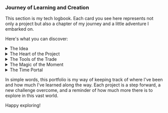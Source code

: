 ### Journey of Learning and Creation

This section is my tech logbook.
Each card you see here represents not only a project but also a chapter of my journey and a little adventure I embarked on.

Here's what you can discover:
<details class="stat-info">
<summary>The Idea</summary>
The image will give you a quick idea of what the project is about.
It's first sparks that ignited my curiosity and started the journey.
Clicking on it will drive you to the project or a demo, if available. </details> 

<details class="stat-info">
<summary>The Heart of the Project</summary>
Clicking on the title, it is possible to see  code or documentation.
It's like opening a hatch and peeking into the roaring guts of the ship!
</details>

<details class="stat-info">
<summary>The Tools of the Trade</summary>
Each icon is a link to the technology or skill I used, just as a compass and stars were essential navigation tools. 
</details>

<details class="stat-info">
<summary>The Magic of the Moment</summary>
What about the stars text to each technology? It is a way to remember the challenges undertaken.
Examining old routes and rediscovering how many adventures enriched my experience!
</details>

<details class="stat-info">
<summary>The Time Portal</summary>
At the bottom, you'll find the edition and date. A way to capture time, like an ancient seal on a map from the past.
</details>

In simple words, this portfolio is my way of keeping track of where I've been and how much I've learned along the way.
Each project is a step forward, a new challenge overcome, and a reminder of how much more there is to explore in this vast world.

Happy exploring!
